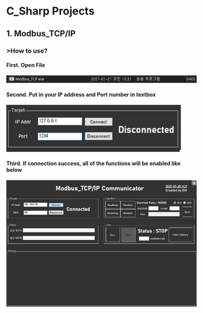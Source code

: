 # C_Sharp Projects

## 1. Modbus_TCP/IP 
### >How to use?

#### First. Open File
![ex_screenshot](./Image/Modbus_TCP_Exe_File.png)
#### Second. Put in your IP address and Port number in textbox
![ex_screenshot](./Image/Modbus_TCP_IP_Port.png)
#### Third. If connection success, all of the functions will be enabled like below
![ex_screenshot](./Image/Modbus_TCP_Connected.png)
